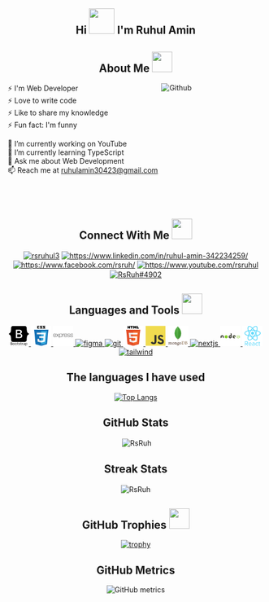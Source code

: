 <div align="center">

## Hi <img src = "https://media0.giphy.com/media/3ohhwMDyS6rv3sB8yI/giphy.gif?cid=ecf05e47h2x367zoxm9df26ogv4qew6nngtfp36mhmf2jcsh&rid=giphy.gif&ct=s" width="50px" height="50px"> I'm Ruhul Amin

<h2> About Me  <img src = "https://media1.giphy.com/media/jz5cTkM8m9oeXZaL4k/giphy.gif?cid=ecf05e47bjcmu98l0fifkv3dfahcvzqbqq0mfhc8i3g1nbn0&rid=giphy.gif&ct=s" width="40px" height="40px"></h2>
</div>
<img width="40%" align="right" alt="Github" src="https://raw.githubusercontent.com/abhisheknaiidu/abhisheknaiidu/master/code.gif" />

⚡ I'm Web Developer
</br>
⚡ Love to write code
</br>
⚡ Like to share my knowledge
</br>
⚡ Fun fact: I'm funny


🔭 I’m currently working on YouTube 
</br>
🌱 I’m currently learning TypeScript 
</br>
💬 Ask me about Web Development 
</br>
📫 Reach me at ruhulamin30423@gmail.com
</br>
</br>
</br>
</br>
<div align="center">
<h2>Connect With Me <img src = "https://media0.giphy.com/media/u3MSOBXyPZhIBBK7ek/giphy_s.gif?cid=ecf05e47mf3uwkua62fza765yymop6ji7p7amqtbtkyeibka&rid=giphy_s.gif&ct=s" width="40px" height="40px"></h2>  
</div>
</hr>
<div align="center">
  <p align="center">
  
   
<a href="https://twitter.com/rsruhul3" target="blank"><img align="center" src="https://raw.githubusercontent.com/rahuldkjain/github-profile-readme-generator/master/src/images/icons/Social/twitter.svg" alt="rsruhul3" height="30" width="40" /></a>
<a href="https://linkedin.com/in/https://www.linkedin.com/in/ruhul-amin-342234259/" target="blank"><img align="center" src="https://raw.githubusercontent.com/rahuldkjain/github-profile-readme-generator/master/src/images/icons/Social/linked-in-alt.svg" alt="https://www.linkedin.com/in/ruhul-amin-342234259/" height="30" width="40" /></a>
<a href="https://fb.com/https://www.facebook.com/rsruh/" target="blank"><img align="center" src="https://raw.githubusercontent.com/rahuldkjain/github-profile-readme-generator/master/src/images/icons/Social/facebook.svg" alt="https://www.facebook.com/rsruh/" height="30" width="40" /></a>
<a href="https://www.youtube.com/c/https://www.youtube.com/rsruhul" target="blank"><img align="center" src="https://raw.githubusercontent.com/rahuldkjain/github-profile-readme-generator/master/src/images/icons/Social/youtube.svg" alt="https://www.youtube.com/rsruhul" height="30" width="40" /></a>
<a href="https://discord.gg/RsRuh#4902" target="blank"><img align="center" src="https://raw.githubusercontent.com/rahuldkjain/github-profile-readme-generator/master/src/images/icons/Social/discord.svg" alt="RsRuh#4902" height="30" width="40" /></a>


</p>
  
  </div>
  
<div align="center">
  
<h2>Languages and Tools <img src = "https://media0.giphy.com/media/YIoRLftPZQCFSQXIzp/giphy.gif?cid=ecf05e475g6nugq5vvm8f4vmgk8dj2h8l6guotm3r7jh69xs&rid=giphy.gif&ct=s" width="40px" height="40px"></h2>
</div>
</hr>

  <div align="center">
  <p align="center"> <a href="https://getbootstrap.com" target="_blank" rel="noreferrer"> <img src="https://raw.githubusercontent.com/devicons/devicon/master/icons/bootstrap/bootstrap-plain-wordmark.svg" alt="bootstrap" width="40" height="40"/> </a> <a href="https://www.w3schools.com/css/" target="_blank" rel="noreferrer"> <img src="https://raw.githubusercontent.com/devicons/devicon/master/icons/css3/css3-original-wordmark.svg" alt="css3" width="40" height="40"/> </a> <a href="https://expressjs.com" target="_blank" rel="noreferrer"> <img src="https://raw.githubusercontent.com/devicons/devicon/master/icons/express/express-original-wordmark.svg" alt="express" width="40" height="40"/> </a> <a href="https://www.figma.com/" target="_blank" rel="noreferrer"> <img src="https://www.vectorlogo.zone/logos/figma/figma-icon.svg" alt="figma" width="40" height="40"/> </a> <a href="https://git-scm.com/" target="_blank" rel="noreferrer"> <img src="https://www.vectorlogo.zone/logos/git-scm/git-scm-icon.svg" alt="git" width="40" height="40"/> </a> <a href="https://www.w3.org/html/" target="_blank" rel="noreferrer"> <img src="https://raw.githubusercontent.com/devicons/devicon/master/icons/html5/html5-original-wordmark.svg" alt="html5" width="40" height="40"/> </a> <a href="https://developer.mozilla.org/en-US/docs/Web/JavaScript" target="_blank" rel="noreferrer"> <img src="https://raw.githubusercontent.com/devicons/devicon/master/icons/javascript/javascript-original.svg" alt="javascript" width="40" height="40"/> </a> <a href="https://www.mongodb.com/" target="_blank" rel="noreferrer"> <img src="https://raw.githubusercontent.com/devicons/devicon/master/icons/mongodb/mongodb-original-wordmark.svg" alt="mongodb" width="40" height="40"/> </a> <a href="https://nextjs.org/" target="_blank" rel="noreferrer"> <img src="https://cdn.worldvectorlogo.com/logos/nextjs-2.svg" alt="nextjs" width="40" height="40"/> </a> <a href="https://nodejs.org" target="_blank" rel="noreferrer"> <img src="https://raw.githubusercontent.com/devicons/devicon/master/icons/nodejs/nodejs-original-wordmark.svg" alt="nodejs" width="40" height="40"/> </a> <a href="https://reactjs.org/" target="_blank" rel="noreferrer"> <img src="https://raw.githubusercontent.com/devicons/devicon/master/icons/react/react-original-wordmark.svg" alt="react" width="40" height="40"/> </a> <a href="https://tailwindcss.com/" target="_blank" rel="noreferrer"> <img src="https://www.vectorlogo.zone/logos/tailwindcss/tailwindcss-icon.svg" alt="tailwind" width="40" height="40"/> </a> </p>

  
  </div>

<div align="center">

## The languages I have used
  
[![Top Langs](https://github-readme-stats.vercel.app/api/top-langs/?username=RsRuh)](https://github.com/anuraghazra/github-readme-stats)

## GitHub Stats 
  
<p>&nbsp;<img align="center" src="https://github-readme-stats.vercel.app/api?username=RsRuh&show_icons=true&locale=en" alt="RsRuh" /></p>

## Streak Stats
<p><img align="center" src="https://github-readme-streak-stats.herokuapp.com/?user=RsRuh&" alt="RsRuh"/></p>

## GitHub Trophies <img src = "https://media0.giphy.com/media/3Ns7vXMfODmS45kg2s/giphy.gif?cid=790b76118061cca8cc2ba10b881f464feee6d4961b5f49eb&rid=giphy.gif&ct=s" width="40px" height="40px">
[![trophy](https://github-profile-trophy.vercel.app/?username=RsRuh)](https://github.com/ryo-ma/github-profile-trophy)

## GitHub Metrics
![GitHub metrics](https://metrics.lecoq.io/RsRuh)
